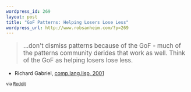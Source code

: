 ```yaml
--- 
wordpress_id: 269
layout: post
title: "GoF Patterns: Helping Losers Lose Less"
wordpress_url: http://www.robsanheim.com/?p=269
---
```

<blockquote style="font-size:larger">...don't dismiss patterns because of the GoF - much of the patterns community derides that work as well. Think of the GoF as helping losers lose less.</blockquote>

- Richard Gabriel, <a href="http://groups.google.com/group/comp.lang.lisp/msg/8a0d6cedabef65da?hl=en&">comp.lang.lisp, 2001</a>

<span style="font-size:smaller">via <a href="http://programming.reddit.com/">Reddit</a></span>

